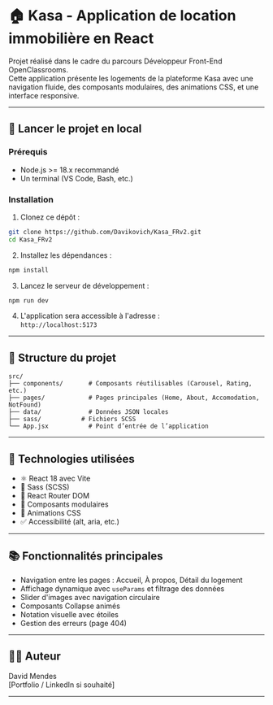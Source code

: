 # 🏠 Kasa - Application de location immobilière en React

Projet réalisé dans le cadre du parcours Développeur Front-End OpenClassrooms.  
Cette application présente les logements de la plateforme Kasa avec une navigation fluide, des composants modulaires, des animations CSS, et une interface responsive.

---

## 🚀 Lancer le projet en local

### Prérequis

- Node.js >= 18.x recommandé
- Un terminal (VS Code, Bash, etc.)

### Installation

1. Clonez ce dépôt :
```bash
git clone https://github.com/Davikovich/Kasa_FRv2.git
cd Kasa_FRv2
```

2. Installez les dépendances :
```bash
npm install
```

3. Lancez le serveur de développement :
```bash
npm run dev
```

4. L'application sera accessible à l'adresse :  
`http://localhost:5173`

---

## 📁 Structure du projet

```
src/
├── components/       # Composants réutilisables (Carousel, Rating, etc.)
├── pages/            # Pages principales (Home, About, Accomodation, NotFound)
├── data/             # Données JSON locales
├── sass/           # Fichiers SCSS
└── App.jsx           # Point d’entrée de l’application
```

---

## 🔧 Technologies utilisées

- ⚛️ React 18 avec Vite
- 🎨 Sass (SCSS)
- 🧭 React Router DOM
- 🧩 Composants modulaires
- 💫 Animations CSS
- ✅ Accessibilité (alt, aria, etc.)

---

## 📚 Fonctionnalités principales

- Navigation entre les pages : Accueil, À propos, Détail du logement
- Affichage dynamique avec `useParams` et filtrage des données
- Slider d'images avec navigation circulaire
- Composants Collapse animés
- Notation visuelle avec étoiles
- Gestion des erreurs (page 404)

---

## 👨‍💻 Auteur

David Mendes  
[Portfolio / LinkedIn si souhaité]

---

